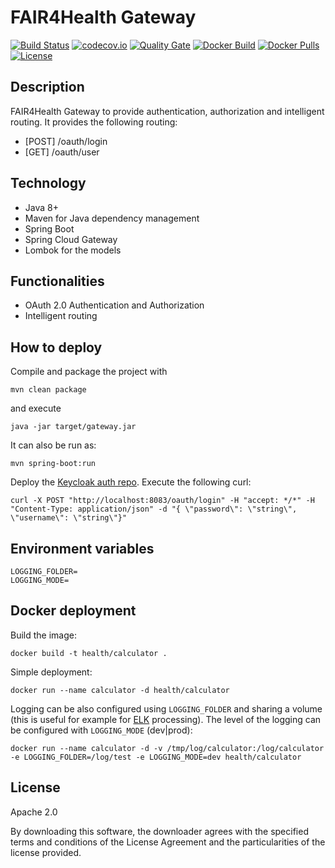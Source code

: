 # FAIR4Health Gateway

[![Build Status](https://travis-ci.org/fair4health/gateway.svg?branch=master)](https://travis-ci.org/fair4health/gateway) 
[![codecov.io](https://codecov.io/gh/fair4health/gateway/branch/master/graphs/badge.svg)](http://codecov.io/gh/fair4health/gateway)
[![Quality Gate](https://sonarcloud.io/api/project_badges/measure?project=eu.fair4health:gateway&metric=alert_status)](https://sonarcloud.io/dashboard/index/eu.fair4health:gateway)
[![Docker Build](https://img.shields.io/docker/cloud/build/fair4health/simple-calculator)](https://cloud.docker.com/u/fair4health/repository/docker/fair4health/simple-calculator)
[![Docker Pulls](https://img.shields.io/docker/pulls/fair4health/simple-calculator)](https://cloud.docker.com/u/fair4health/repository/docker/fair4health/simple-calculator)
[![License](https://img.shields.io/badge/License-Apache%202.0-green.svg)](https://opensource.org/licenses/Apache-2.0)

## Description

FAIR4Health Gateway to provide authentication, authorization and intelligent routing. It provides the following routing:

- [POST] /oauth/login
- [GET]  /oauth/user

## Technology

- Java 8+
- Maven for Java dependency management
- Spring Boot 
- Spring Cloud Gateway
- Lombok for the models

## Functionalities

- OAuth 2.0 Authentication and Authorization
- Intelligent routing

## How to deploy

Compile and package the project with

```
mvn clean package
```

and execute

```
java -jar target/gateway.jar
```

It can also be run as:

```
mvn spring-boot:run
```

Deploy the [Keycloak auth repo](https://github.com/AriHealth/keycloak-auth). Execute the following curl:
```
curl -X POST "http://localhost:8083/oauth/login" -H "accept: */*" -H "Content-Type: application/json" -d "{ \"password\": \"string\", \"username\": \"string\"}"
```

## Environment variables

    LOGGING_FOLDER=
    LOGGING_MODE=

## Docker deployment

Build the image:

```
docker build -t health/calculator .
```

Simple deployment:

```
docker run --name calculator -d health/calculator
```

Logging can be also configured using `LOGGING_FOLDER` and sharing a volume (this is useful for example for [ELK](https://www.elastic.co/elk-stack) processing). The level of the logging can be configured with `LOGGING_MODE` (dev|prod):

```
docker run --name calculator -d -v /tmp/log/calculator:/log/calculator -e LOGGING_FOLDER=/log/test -e LOGGING_MODE=dev health/calculator
```

## License

Apache 2.0

By downloading this software, the downloader agrees with the specified terms and conditions of the License Agreement and the particularities of the license provided.
